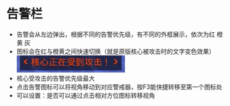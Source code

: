 # 告警栏
- 告警会从左边弹出，根据不同的告警优先级，有不同的外框展示，依次为红 橙黄 灰  
- 图标会在红与橙黄之间快速切换（就是原版核心被攻击时的文字变色效果）
 ![alt text](图/演示.gif)
- 核心受攻击的告警优先级最大  
- 点击告警图标可以将视角移动到对应警戒器，按F3能快捷转移至第一个图标处
- 可以设置：是否可以通过点击相对方位图标转移视角